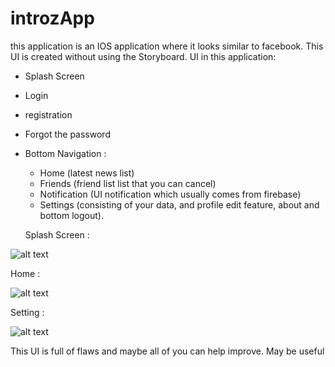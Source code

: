 # introzApp

this application is an IOS application where it looks similar to facebook.
This UI is created without using the Storyboard.
UI in this application:
- Splash Screen
- Login
- registration
- Forgot the password
- Bottom Navigation :
  - Home (latest news list)
  - Friends (friend list list that you can cancel)
  - Notification (UI notification which usually comes from firebase)
  - Settings (consisting of your data, and profile edit feature, about and bottom logout).
  
  Splash Screen :
  
 ![alt text](https://github.com/sdik007/introzApp/blob/master/introzApp/Assets.xcassets/coro1.imageset/coro1.png)
  
  
  Home :
  
 ![alt text](https://github.com/sdik007/introzApp/blob/master/introzApp/Assets.xcassets/coro2.imageset/coro2.png)
       
       
 Setting :
 
 ![alt text](https://github.com/sdik007/introzApp/blob/master/introzApp/Assets.xcassets/coro3.imageset/coro3.png)
 
  
This UI is full of flaws and maybe all of you can help improve.
May be useful
